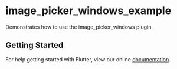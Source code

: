 # image_picker_windows_example

Demonstrates how to use the image_picker_windows plugin.

## Getting Started

For help getting started with Flutter, view our online
[documentation](https://flutter.dev/).
